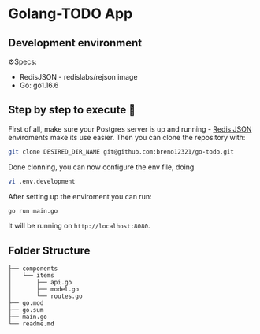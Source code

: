 # Golang-TODO App

## Development environment

⚙Specs:

- RedisJSON - redislabs/rejson image
- Go: go1.16.6

## Step by step to execute 💨

First of all, make sure your Postgres server is up and running - [Redis JSON](https://hub.docker.com/r/redislabs/rejson/) enviroments make its use easier. Then you can clone the repository with:  

```bash
git clone DESIRED_DIR_NAME git@github.com:breno12321/go-todo.git
```

Done clonning, you can now configure the env file, doing

```bash
vi .env.development
```

After setting up the enviroment you can run: 

```bash
go run main.go
```

It will be running on `http://localhost:8080`.

## Folder Structure

```
├── components
│   └── items
│       ├── api.go
│       ├── model.go
│       └── routes.go
├── go.mod
├── go.sum
├── main.go
└── readme.md
```
